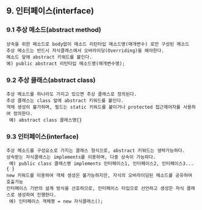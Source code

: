## 9. 인터페이스(interface)

### 9.1 추상 메소드(abstract method)
	상속을 위한 메소드로 body없이 메소드 리턴타입 메소드명(매개변수) 로만 구성된 메소드
	추상 메소드는 반드시 자식클래스에서 오버라이딩(Overriding)을 해야한다.
	메소드 앞에 abstract 키워드를 붙인다.
	예) public abstract 리턴타입 메소드명(매개변수명);

### 9.2 추상 클래스(abstract class)
	추상 메소드를 하나라도 가지고 있으면 추상 클래스로 정의된다.
	추상 클래스는 class 앞에 abstract 키워드를 붙인다.
	객체 생성이 불가하며, 필드는 static 키워드를 붙이거나 protected 접근제어자를 사용하여 정의한다.
	 예) abstract class 클래스명{}

### 9.3 인터페이스(interface)
	추상 메소드를 구성요소로 가지는 클래스 형식으로, abstract 키워드는 생략가능하다.
	상속받는 자식클래스는 implements를 이용하며, 다중 상속이 가능하다.
	 예) public class 클래스명 implements 인터페이스1, 인터페이스2, 인터페이스3... { }
	new 키워드를 이용하여 객체 생성은 불가능하지만, 자식의 오버라이딩된 메소드를 공유하여 호출가능
	인터페이스 기반의 설계 방식을 선호하므로, 인터페이스 타입으로 선언하고 생성은 자식 클래스로 생성하여 진행한다.
	 예) 인터페이스 객체명 = new 자식클래스();